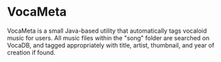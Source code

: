 # VocaMeta

VocaMeta is a small Java-based utility that automatically tags vocaloid music for users. All music files within the "song" folder are searched on VocaDB, and tagged appropriately with title, artist, thumbnail, and year of creation if found.


